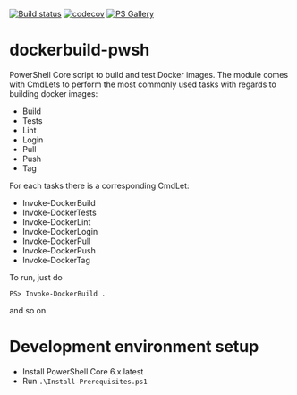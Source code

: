 [![Build status](https://api.travis-ci.com/3shapeAS/dockerbuild-pwsh.svg?branch=master)](https://travis-ci.com/3shapeAS/dockerbuild-pwsh)
[![codecov](https://codecov.io/gh/3shapeAS/dockerbuild-pwsh/branch/master/graph/badge.svg)](https://codecov.io/gh/3shapeAS/dockerbuild-pwsh)
[![PS Gallery](https://img.shields.io/badge/install-PS%20Gallery-blue.svg)](https://www.powershellgallery.com/packages/Docker.Build/)

# dockerbuild-pwsh

PowerShell Core script to build and test Docker images.
The module comes with CmdLets to perform the most commonly used tasks with regards to building docker images:

- Build
- Tests
- Lint
- Login
- Pull
- Push
- Tag

For each tasks there is a corresponding CmdLet:

- Invoke-DockerBuild
- Invoke-DockerTests
- Invoke-DockerLint
- Invoke-DockerLogin
- Invoke-DockerPull
- Invoke-DockerPush
- Invoke-DockerTag

To run, just do

```pwsh
PS> Invoke-DockerBuild .
```
and so on.

# Development environment setup

* Install PowerShell Core 6.x latest
* Run `.\Install-Prerequisites.ps1`
